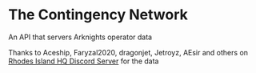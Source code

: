 # The Contingency Network
An API that servers Arknights operator data

Thanks to Aceship, Faryzal2020, dragonjet, Jetroyz, AEsir and others on [Rhodes Island HQ Discord Server](https://discord.gg/vJvAP8X) for the data
